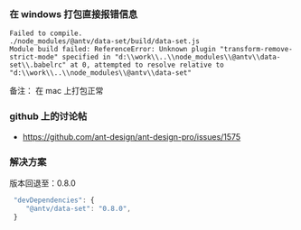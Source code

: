 ### 在 windows 打包直接报错信息

```log
Failed to compile.
./node_modules/@antv/data-set/build/data-set.js
Module build failed: ReferenceError: Unknown plugin "transform-remove-strict-mode" specified in "d:\\work\\..\\node_modules\\@antv\\data-set\\.babelrc" at 0, attempted to resolve relative to "d:\\work\\..\\node_modules\\@antv\\data-set"
```

 备注： 在 mac 上打包正常

### github 上的讨论帖

- https://github.com/ant-design/ant-design-pro/issues/1575

### 解决方案

版本回退至：0.8.0

```javascript
 "devDependencies": {
    "@antv/data-set": "0.8.0",
 }
```
